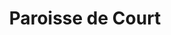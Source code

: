 ---
title: Paroisse de Court
name: Court
site: https://www.par8.ch/court
territoire:
- Court
- Sorvilier
NPA:
- 2736
- 2738
region: Par8
ministres:
- Jean-Marc Schmid
---